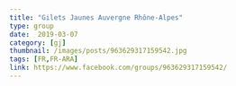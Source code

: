 ```yaml
---
title: "Gilets Jaunes Auvergne Rhône-Alpes"
type: group
date:  2019-03-07
category: [gj]
thumbnail: /images/posts/963629317159542.jpg
tags: [FR,FR-ARA]
link: https://www.facebook.com/groups/963629317159542/
---
```

